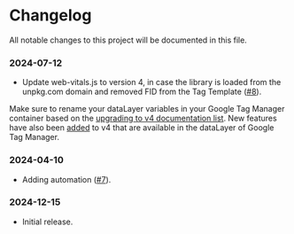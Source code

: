 # Changelog

All notable changes to this project will be documented in this file.

### 2024-07-12

- Update web-vitals.js to version 4, in case the library is loaded from the unpkg.com domain and removed FID from the Tag Template ([#8](https://github.com/google-marketing-solutions/web-vitals-gtm-template/pull/8)).

Make sure to rename your dataLayer variables in your Google Tag Manager container based on the [upgrading to v4 documentation list](https://github.com/GoogleChrome/web-vitals/blob/main/docs/upgrading-to-v4.md). New features have also been [added](https://github.com/GoogleChrome/web-vitals/blob/main/docs/upgrading-to-v4.md#-new-features) to v4 that are available in the dataLayer of Google Tag Manager.

### 2024-04-10

- Adding automation ([#7](https://github.com/google-marketing-solutions/web-vitals-gtm-template/pull/7)). 

### 2024-12-15

- Initial release.